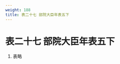 ```yaml
---
weight: 188
title: 表二十七 部院大臣年表五下
---
```


# 表二十七 部院大臣年表五下

1. <span id="表二十七_部院大臣年表五下-1"></span>
表略
